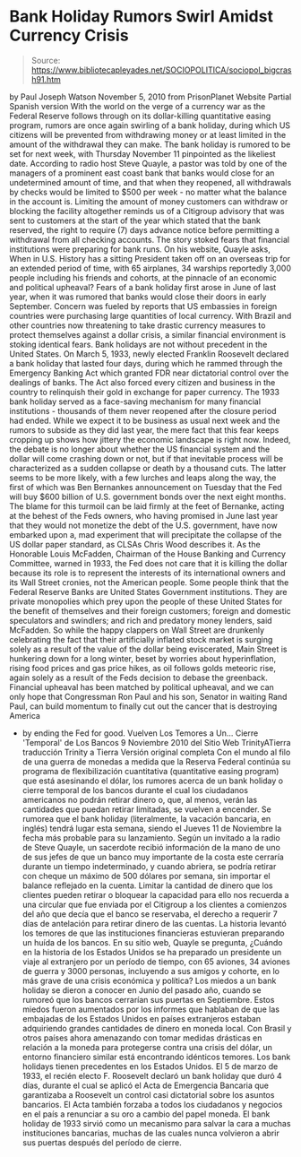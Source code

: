 # Bank Holiday Rumors Swirl Amidst Currency Crisis

> Source: https://www.bibliotecapleyades.net/SOCIOPOLITICA/sociopol_bigcrash91.htm

by Paul Joseph Watson
November 5, 2010
from
PrisonPlanet Website
Partial Spanish version
With the world on the verge of a currency war as
the Federal Reserve follows
through on its dollar-killing
quantitative easing program, rumors are once
again swirling of a bank holiday, during which US citizens will be
prevented from withdrawing money or at least limited in the amount of the
withdrawal they can make.
The bank holiday is rumored to be set for next week, with Thursday November
11 pinpointed as the likeliest date.
According to radio host Steve Quayle, a pastor was told by one of the
managers of a prominent east coast bank that banks would close for an
undetermined amount of time, and that when they reopened,
all withdrawals
by checks would be limited to $500 per week - no matter what the balance in
the account is.
Limiting the amount of money customers can withdraw or blocking the facility
altogether reminds us of a Citigroup advisory that was sent to customers at
the start of the year which stated that the bank reserved,
the right to
require (7) days advance notice before permitting a withdrawal from all
checking accounts.
The story stoked fears that financial institutions were
preparing for bank runs.
On
his website, Quayle asks,
When in U.S. History has a sitting President
taken off on an overseas trip for an extended period of time, with 65
airplanes, 34 warships reportedly 3,000 people including his friends and
cohorts, at the pinnacle of an economic and political upheaval?
Fears of a bank holiday
first arose in June of last year, when it was
rumored that banks would close their doors in early September. Concern was
fueled by reports that US embassies in foreign countries were purchasing
large quantities of local currency.
With Brazil and other countries now threatening to take drastic currency
measures to protect themselves against a dollar crisis, a similar financial
environment is stoking identical fears.
Bank holidays are not without precedent in the United States.
On March 5,
1933, newly elected Franklin Roosevelt declared a bank holiday that lasted
four days, during which he rammed through the Emergency Banking Act which
granted FDR near dictatorial control over the dealings of banks. The Act
also forced every citizen and business in the country to relinquish their
gold in exchange for paper currency.
The 1933 bank holiday served as a face-saving mechanism for many financial
institutions - thousands of them never reopened after the closure period had
ended.
While we expect it to be business as usual next week and the rumors to
subside as they did last year, the mere fact that this fear keeps cropping
up shows how jittery the economic landscape is right now.
Indeed, the debate is no longer about whether the US financial system and
the dollar will come crashing down or not, but if that inevitable process
will be characterized as a sudden collapse or death by a thousand cuts.
The
latter seems to be more likely, with a few lurches and leaps along the way,
the first of which was Ben Bernankes announcement on Tuesday that the Fed
will buy $600 billion of U.S. government bonds over the next eight months.
The blame for this turmoil can be laid firmly at the feet of Bernanke,
acting at the behest of the Feds owners, who having promised in June last
year that they would not monetize the debt of the U.S. government, have now
embarked upon a,
mad experiment that will precipitate the collapse of the
US dollar paper standard, as CLSAs Chris Wood describes it.
As the Honorable Louis McFadden, Chairman of the
House Banking and Currency
Committee, warned in 1933, the Fed does not care that it is killing the
dollar because its role is to represent the interests of its international
owners and its Wall Street cronies, not the American people.
Some people think that the Federal Reserve Banks are United States
Government institutions. They are private monopolies which prey upon the
people of these United States for the benefit of themselves and their
foreign customers; foreign and domestic speculators and swindlers; and rich
and predatory money lenders, said McFadden.
So while the happy clappers on Wall Street are drunkenly celebrating the
fact that their artificially inflated stock market is surging solely as a
result of the value of the dollar being eviscerated, Main Street is
hunkering down for a long winter, beset by worries about hyperinflation,
rising food prices and gas price hikes, as oil follows golds meteoric rise,
again solely as a result of the Feds decision to debase the greenback.
Financial upheaval has been matched by political upheaval, and we can only
hope that Congressman Ron Paul and his son, Senator in waiting Rand Paul,
can build momentum to finally cut out the cancer that is destroying America
- by ending
the Fed for good.
Vuelven Los Temores a Un...
Cierre 'Temporal' de Los Bancos
9 Noviembre 2010
del Sitio Web TrinityATierra
traducción Trinity a Tierra
Versión original completa
Con el mundo al filo de una guerra de monedas a medida que
la Reserva
Federal continúa su programa de flexibilización cuantitativa
(quantitative easing program) que está
asesinando el dólar, los rumores acerca de un bank holiday o cierre
temporal de los bancos durante el cual los ciudadanos americanos no podrán
retirar dinero o, que, al menos, verán las cantidades que puedan retirar
limitadas, se vuelven a encender.
Se rumorea que el bank holiday (literalmente, la vacación bancaria, en
inglés) tendrá lugar esta semana, siendo el Jueves 11 de Noviembre la fecha más
probable para su lanzamiento.
Según un invitado a la radio de Steve Quayle, un sacerdote recibió
información de la mano de uno de sus jefes de que un banco muy importante de
la costa este cerraría durante un tiempo indeterminado, y cuando abriera,
se podría retirar con cheque un máximo de 500 dólares por semana, sin
importar el balance reflejado en la cuenta.
Limitar la cantidad de dinero que los clientes pueden retirar o bloquear la
capacidad para ello nos recuerda a una circular que fue enviada por el
Citigroup a los clientes a comienzos del año que decía que el banco se
reservaba,
el derecho a requerir 7 días de antelación para retirar dinero de
las cuentas.
La historia levantó los temores de que las instituciones
financieras estuvieran preparando un huída de los bancos.
En su sitio web, Quayle se pregunta,
¿Cuándo en la historia de los Estados
Unidos se ha preparado un presidente un viaje al extranjero por un período
de tiempo, con 65 aviones, 34 aviones de guerra y 3000 personas, incluyendo
a sus amigos y cohorte, en lo más grave de una crisis económica y política?
Los miedos a un bank holiday
se dieron a conocer
en Junio del pasado año,
cuando se rumoreó que los bancos cerrarían sus puertas en Septiembre.
Estos
miedos fueron aumentados por los informes que hablaban de que las embajadas
de los Estados Unidos en países extranjeros estaban adquiriendo grandes
cantidades de dinero en moneda local.
Con Brasil y otros países ahora amenazando con tomar medidas drásticas en
relación a la moneda para protegerse contra una crisis del dólar, un entorno
financiero similar está encontrando idénticos temores.
Los bank holidays tienen precedentes en los Estados Unidos. El 5 de marzo
de 1933, el recién electo F. Roosevelt declaró un bank holiday que duró 4
días, durante el cual se aplicó el Acta de Emergencia Bancaria que
garantizaba a Roosevelt un control casi dictatorial sobre los asuntos
bancarios. El Acta también forzaba a todos los ciudadanos y negocios en el
país a renunciar a su oro a cambio del papel moneda.
El bank holiday de 1933 sirvió como un mecanismo para salvar la cara a
muchas instituciones bancarias, muchas de las cuales nunca volvieron a abrir
sus puertas después del período de cierre.
